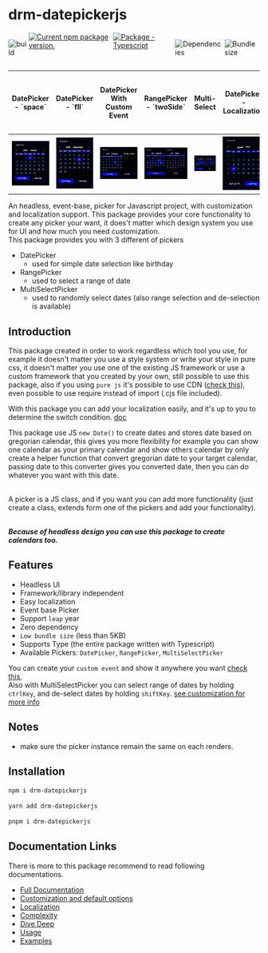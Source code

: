 # drm-datepickerjs

<div style="display:flex; gap: 4px;">

<img 
    src="https://img.shields.io/github/actions/workflow/status/cherali/datepickerjs/release_package.yml?logo=github&style=flat-square"  alt="build" />

  <a href="https://www.npmjs.com/package/drm-datepickerjs">
    <img 
      src="https://img.shields.io/npm/v/drm-datepickerjs?color=cb3837&label=NPM&style=flat-square"  alt="Current npm package version." />
  </a>

  <a href="https://www.npmjs.com/package/typescript">
    <img 
      src="https://img.shields.io/github/package-json/dependency-version/cherali/datepickerjs/dev/typescript?logo=typescript&logoColor=white&color=3178C6&label=Typescript&style=flat-square"  alt="Package - Typescript" />
  </a>

<img 
    src="https://img.shields.io/librariesio/dependents/npm/drm-datepickerjs?label=Dependencies&style=flat-square"  
    alt="Dependencies" />

<img 
    src="https://img.shields.io/bundlejs/size/drm-datepickerjs?color=7F27FF&style=flat-square"  
    alt="Bundle size" />

</div>

<table>
  <thead>
    <tr>
      <th>DatePicker - `space`</th>
      <th>DatePicker - `fll`</th>
      <th>DatePicker With Custom Event</th>
      <th>RangePicker - `twoSide`</th>
      <th>Multi-Select</th>
      <th>DatePicker - Localization</th>
      <th>DatePicker - Localization with Gregorian As Secondary</th>
    </tr>
  </thead>
  <tbody>
    <tr>
      <td><img alt='img' src='./assets/datepicker-space.png' width='100%' /></td>
      <td><img alt='img' src='./assets/datepicker-fill.png' width='100%' /></td>
      <td><img alt='img' src='./assets/datepicker-event.png' width='100%' /></td>
      <td><img alt='img' src='./assets/range-picker.png' width='100%' /></td>
      <td><img alt='img' src='./assets/multi-select-picker.png' width='100%' /></td>
      <td><img alt='img' src='./assets/datepicker-localization.png' width='100%' /></td>
      <td><img alt='img' src='./assets/datepicker-localization-gregorian.png' width='100%' /></td>
  </tr>
  </tbody>
</table>

An headless, event-base, picker for Javascript project, with customization and localization support. This package provides your core functionality to create any picker your want, it does't matter which design system you use for UI and how much you need customization. <br>
This package provides you with 3 different of pickers

- DatePicker
  - used for simple date selection like birthday
- RangePicker
  - used to select a range of date
- MultiSelectPicker
  - used to randomly select dates (also range selection and de-selection is available)

## Introduction

This package created in order to work regardless which tool you use, for example it doesn't matter you use a style system or write your style in pure css, it doesn't matter you use one of the existing JS framework or use a custom framework that you created by your own, still possible to use this package, also if you using `pure js` it's possible to use CDN ([check this](./markdown//usage.md#using-cdn)), even possible to use require instead of import (.cjs file included).
<br>

With this package you can add your localization easily, and it's up to you to determine the switch condition. [doc](./markdown/localization.md)
<br>

This package use JS `new Date()` to create dates and stores date based on gregorian calendar, this gives you more flexibility for example you can show one calendar as your primary calendar and show others calendar by only create a helper function that convert gregorian date to your target calendar, passing date to this converter gives you converted date, then you can do whatever you want with this date.

<br>
A picker is a JS class, and if you want you can add more functionality (just create a class, extends form one of the pickers and add your functionality).
<br><br>

**_Because of headless design you can use this package to create calendars too._**

## Features

- Headless UI
- Framework/library independent
- Easy localization
- Event base Picker
- Support `leap` year
- Zero dependency
- `Low bundle size` (less than 5KB)
- Supports Type (the entire package written with Typescript)
- Available Pickers: `DatePicker`, `RangePicker`, `MultiSelectPicker`

You can create your `custom event` and show it anywhere you want [check this](./markdown/customization.md#custom-event), <br>
Also with MultiSelectPicker you can select range of dates by holding `ctrlKey`, and de-select dates by holding `shiftKey`. [see customization for more info](./markdown/customization.md#multiselectpicker-range-selection)

## Notes

- make sure the picker instance remain the same on each renders.

## Installation

```bash
npm i drm-datepickerjs
```

```bash
yarn add drm-datepickerjs
```

```bash
pnpm i drm-datepickerjs
```

## Documentation Links

There is more to this package recommend to read following documentations.

- [Full Documentation](./docs/index.md)
- [Customization and default options](./markdown/customization.md)
- [Localization](./markdown/localization.md)
- [Complexity](./markdown/complexity.md)
- [Dive Deep](./markdown/diveDeep.md)
- [Usage](./markdown/usage.md)
- [Examples](./examples/examples.md)
